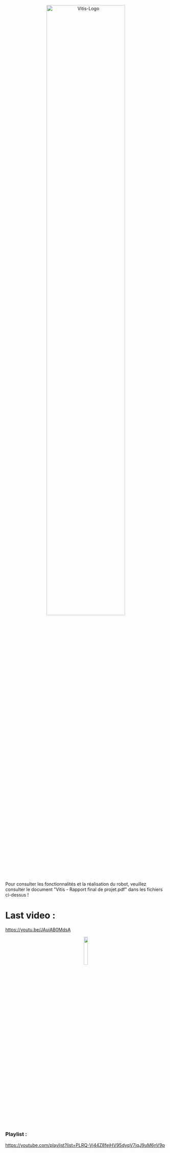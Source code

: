 <p align="center">

  <img width="70%" alt="Vitis-Logo" src="https://github.com/arthchav/vitis/assets/115209795/98c52ac8-19db-45fa-b434-3267a62fa7bd" />
</p>
Pour consulter les fonctionnalités et la réalisation du robot, veuillez consulter le document "Vitis - Rapport final de projet.pdf" dans les fichiers ci-dessus !

# Last video : 



https://youtu.be/JAuiAB0MdsA


<p align="center">
  <img width="15%" src="https://user-images.githubusercontent.com/115209795/205982026-16db012d-9a30-494b-8bc1-9a8e16338ae8.png" />
</p>

### Playlist : 

https://youtube.com/playlist?list=PLRQ-Vj44Z8fejHV95dyqV7iqJ9uM6nV9p





